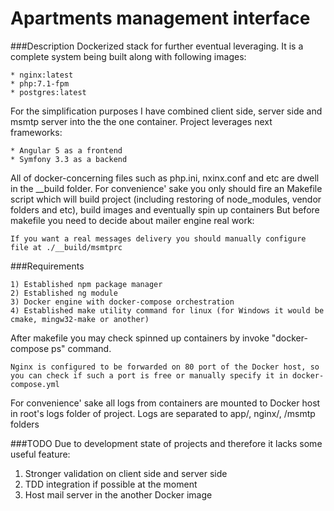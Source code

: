# Apartments management interface
###Description
Dockerized stack for further eventual leveraging. It is a complete system being built along with following images:
```
* nginx:latest
* php:7.1-fpm
* postgres:latest
```
For the simplification purposes I have combined client side, server side and msmtp server into the the one container. Project leverages next frameworks:
```
* Angular 5 as a frontend
* Symfony 3.3 as a backend
```

All of docker-concerning files such as php.ini, nxinx.conf and etc are dwell in the __build folder.
For convenience' sake you only should fire an Makefile script which will build project (including restoring of node_modules, vendor folders and etc), build images and eventually spin up containers
But before makefile you need to decide about mailer engine real work:

```
If you want a real messages delivery you should manually configure file at ./__build/msmtprc
```

###Requirements
```
1) Established npm package manager 
2) Established ng module
3) Docker engine with docker-compose orchestration
4) Established make utility command for linux (for Windows it would be cmake, mingw32-make or another)
```
After makefile you may check spinned up containers by invoke "docker-compose ps" command.
```
Nginx is configured to be forwarded on 80 port of the Docker host, so you can check if such a port is free or manually specify it in docker-compose.yml 
```
For convenience' sake all logs from containers are mounted to Docker host in root's logs folder of project.
Logs are separated to app/, nginx/, /msmtp folders

###TODO
Due to development state of projects and therefore it lacks some useful feature:
1) Stronger validation on client side and server side
2) TDD integration if possible at the moment
3) Host mail server in the another Docker image

